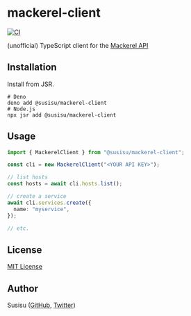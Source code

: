 # mackerel-client

[![CI](https://github.com/susisu/mackerel-client/workflows/CI/badge.svg)](https://github.com/susisu/mackerel-client/actions?query=workflow%3ACI)

(unofficial) TypeScript client for the [Mackerel API](https://mackerel.io/api-docs/)

## Installation

Install from JSR.

```console
# Deno
deno add @susisu/mackerel-client
# Node.js
npx jsr add @susisu/mackerel-client
```

## Usage

```ts
import { MackerelClient } from "@susisu/mackerel-client";

const cli = new MackerelClient("<YOUR API KEY>");

// list hosts
const hosts = await cli.hosts.list();

// create a service
await cli.services.create({
  name: "myservice",
});

// etc.
```

## License

[MIT License](http://opensource.org/licenses/mit-license.php)

## Author

Susisu ([GitHub](https://github.com/susisu), [Twitter](https://twitter.com/susisu2413))
